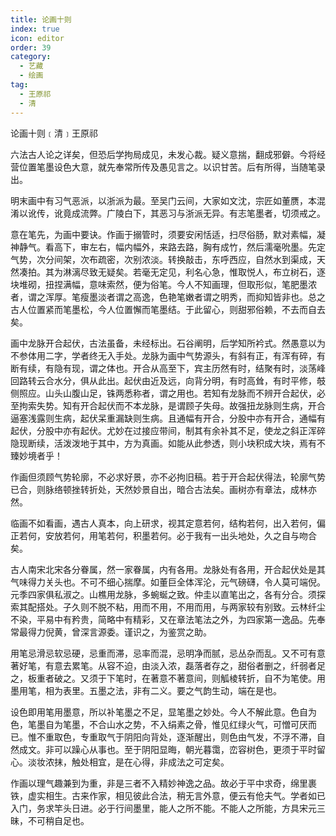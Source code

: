 ```yaml
---
title: 论画十则
index: true
icon: editor
order: 39
category:
  - 艺藏
  - 绘画
tag:
  - 王原祁
  - 清
---
```


论画十则﹝清﹞王原祁  

六法古人论之详矣，但恐后学拘局成见，未发心裁。疑义意揣，翻成邪僻。今将经营位置笔墨设色大意，就先奉常所传及愚见言之。以识甘苦。后有所得，当随笔录出。  

明末画中有习气恶派，以浙派为最。至吴门云间，大家如文沈，宗匠如董赝，本混淆以讹传，讹竟成流弊。广陵白下，其恶习与浙派无异。有志笔墨者，切须戒之。  

意在笔先，为画中要诀。作画于搦管时，须要安闲恬适，扫尽俗肠，默对素幅，凝神静气。看高下，审左右，幅内幅外，来路去路，胸有成竹，然后濡毫吮墨。先定气势，次分间架，次布疏密，次别浓淡。转换敲击，东呼西应，自然水到渠成，天然凑拍。其为淋漓尽致无疑矣。若毫无定见，利名心急，惟取悦人，布立树石，逐块堆砌，扭捏满幅，意味索然，便为俗笔。今人不知画理，但取形似，笔肥墨浓者，谓之浑厚。笔瘦墨淡者谓之高逸，色艳笔嫩者谓之明秀，而抑知皆非也。总之古人位置紧而笔墨松，今人位置懈而笔墨结。于此留心，则甜邪俗赖，不去而自去矣。  

画中龙脉开合起伏，古法虽备，未经标出。石谷阐明，后学知所衿式。然愚意以为不参体用二字，学者终无入手处。龙脉为画中气势源头，有斜有正，有浑有碎，有断有续，有隐有现，谓之体也。开合从高至下，宾主历然有时，结聚有时，淡荡峰回路转云合水分，俱从此出。起伏由近及远，向背分明，有时高耸，有时平修，攲侧照应。山头山腹山足，铢两悉称者，谓之用也。若知有龙脉而不辨开合起伏，必至拘索失势。知有开合起伏而不本龙脉，是谓顾子失母。故强扭龙脉则生病，开合逼塞浅露则生病，起伏呆重漏缺则生病。且通幅有开合，分股中亦有开合，通幅有起伏，分股中亦有起伏。尤妙在过接应带间，制其有余补其不足，使龙之斜正浑碎隐现断续，活泼泼地于其中，方为真画。如能从此参透，则小块积成大块，焉有不臻妙境者乎！  

作画但须顾气势轮廓，不必求好景，亦不必拘旧稿。若于开合起伏得法，轮廓气势已合，则脉络顿挫转折处，天然妙景自出，暗合古法矣。画树亦有章法，成林亦然。  

临画不如看画，遇古人真本，向上研求，视其定意若何，结构若何，出入若何，偏正若何，安放若何，用笔若何，积墨若何。必于我有一出头地处，久之自与吻合矣。  

古人南宋北宋各分眷属，然一家眷属，内有各用。龙脉处有各用，开合起伏处是其气味得力关头也。不可不细心揣摩。如董巨全体浑沦，元气磅礴，令人莫可端倪。元季四家俱私淑之。山樵用龙脉，多蜿蜒之致。仲圭以直笔出之，各有分合。须探索其配搭处。子久则不脱不粘，用而不用，不用而用，与两家较有别致。云林纤尘不染，平易中有矜贵，简略中有精彩，又在章法笔法之外，为四家第一逸品。先奉常最得力倪黄，曾深言源委。谨识之，为鉴赏之助。  

用笔忌滑忌软忌硬，忌重而滞，忌率而混，忌明净而腻，忌丛杂而乱。又不可有意著好笔，有意去累笔。从容不迫，由淡入浓，磊落者存之，甜俗者删之，纤弱者足之，板重者破之。又须于下笔时，在著意不著意间，则觚棱转折，自不为笔使。用墨用笔，相为表里。五墨之法，非有二义。要之气韵生动，端在是也。  

设色即用笔用墨意，所以补笔墨之不足，显笔墨之妙处。今人不解此意。色自为色，笔墨自为笔墨，不合山水之势，不入绢素之骨，惟见红绿火气，可憎可厌而已。惟不重取色，专重取气于阴阳向背处，逐渐醒出，则色由气发，不浮不滞，自然成文。非可以躁心从事也。至于阴阳显晦，朝光暮霭，峦容树色，更须于平时留心。淡妆浓抹，触处相宜，是在心得，非成法之可定矣。  

作画以理气趣兼到为重，非是三者不入精妙神逸之品。故必于平中求奇，绵里裹铁，虚实相生。古来作家，相见彼此合法，稍无言外意，便云有伧夫气。学者如已入门，务求竿头日进。必于行间墨里，能人之所不能。不能人之所能，方具宋元三昧，不可稍自足也。  
